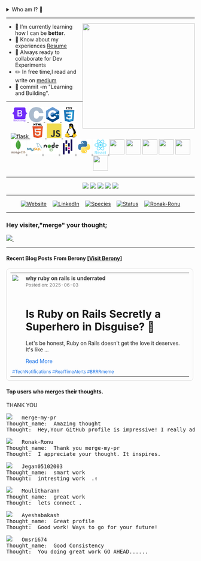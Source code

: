 <details>
  <summary>Who am I? 🤔</summary>
  
  <pre>
     <img src="https://i.giphy.com/media/v1.Y2lkPTc5MGI3NjExMng5a2w4dzhqajlqZzJ5cWFqY2xqc3M2eW16MGo4dWFvaHZ3a3RibCZlcD12MV9pbnRlcm5hbF9naWZfYnlfaWQmY3Q9Zw/1I6HRxR7pQojS/giphy.gif" align="right" width="220" height="120" />
Hey! I'm Ronak Suthar 👾, trying to figure out the reason behind what I'm doing.  </pre>

</details>


---

</p>
<a href="https://ronak-ronu.github.io/Terminal_Demo/" target="_blank">

<img align="right" width="300" height="280" src="https://github.com/Ronak-Ronu/Ronak-Ronu/assets/112187817/1172a43d-9b19-4445-9b02-775d1851dfa7">
</a>

- 🌱 I’m currently learning how I can be **better**. 
- 📄 Know about my experiences [Resume](https://docs.google.com/document/d/1AJbow29pZz3Qj8oJ2kvDrMwl_YuJHucRL-Q-meL2h5k/edit?usp=sharing)
- 🚀 Always ready to collaborate for Dev Experiments
- ✏️  In free time,I read and write on [medium](https://medium.com/@ronakronu02)
- 🛝 commit -m "Learning and Building".


---

<div align="center">

<p > <a href="https://getbootstrap.com" target="_blank" rel="noreferrer"> <img src="https://raw.githubusercontent.com/devicons/devicon/master/icons/bootstrap/bootstrap-plain-wordmark.svg" alt="bootstrap" width="40" height="40"/> </a> <a href="https://www.cprogramming.com/" target="_blank" rel="noreferrer"> <img src="https://raw.githubusercontent.com/devicons/devicon/master/icons/c/c-original.svg" alt="c" width="40" height="40"/> </a> <a href="https://www.w3schools.com/cpp/" target="_blank" rel="noreferrer"> <img src="https://raw.githubusercontent.com/devicons/devicon/master/icons/cplusplus/cplusplus-original.svg" alt="cplusplus" width="40" height="40"/> </a> <a href="https://www.w3schools.com/css/" target="_blank" rel="noreferrer"> <img src="https://raw.githubusercontent.com/devicons/devicon/master/icons/css3/css3-original-wordmark.svg" alt="css3" width="40" height="40"/> </a> <a href="https://flask.palletsprojects.com/" target="_blank" rel="noreferrer"> <img src="https://flask.palletsprojects.com/en/stable/_images/flask-horizontal.png" alt="flask" width="100" height="40"/> </a>
  <a href="https://www.w3.org/html/" target="_blank" rel="noreferrer"> <img src="https://raw.githubusercontent.com/devicons/devicon/master/icons/html5/html5-original-wordmark.svg" alt="html5" width="40" height="40"/> </a> <a href="https://developer.mozilla.org/en-US/docs/Web/JavaScript" target="_blank" rel="noreferrer"> <img src="https://raw.githubusercontent.com/devicons/devicon/master/icons/javascript/javascript-original.svg" alt="javascript" width="40" height="40"/> </a> <a href="https://www.linux.org/" target="_blank" rel="noreferrer"> <img src="https://raw.githubusercontent.com/devicons/devicon/master/icons/linux/linux-original.svg" alt="linux" width="40" height="40"/> </a> <a href="https://www.mongodb.com/" target="_blank" rel="noreferrer"> <img src="https://raw.githubusercontent.com/devicons/devicon/master/icons/mongodb/mongodb-original-wordmark.svg" alt="mongodb" width="40" height="40"/> </a> <a href="https://www.mysql.com/" target="_blank" rel="noreferrer"> <img src="https://raw.githubusercontent.com/devicons/devicon/master/icons/mysql/mysql-original-wordmark.svg" alt="mysql" width="40" height="40"/> </a> <a href="https://nodejs.org" target="_blank" rel="noreferrer"> <img src="https://raw.githubusercontent.com/devicons/devicon/master/icons/nodejs/nodejs-original-wordmark.svg" alt="nodejs" width="40" height="40"/> </a> <a href="https://pandas.pydata.org/" target="_blank" rel="noreferrer"> <img src="https://raw.githubusercontent.com/devicons/devicon/2ae2a900d2f041da66e950e4d48052658d850630/icons/pandas/pandas-original.svg" alt="pandas" width="40" height="40"/> </a> <a href="https://www.python.org" target="_blank" rel="noreferrer"> <img src="https://raw.githubusercontent.com/devicons/devicon/master/icons/python/python-original.svg" alt="python" width="40" height="40"/> </a> <a href="https://reactjs.org/" target="_blank" rel="noreferrer"> <img src="https://raw.githubusercontent.com/devicons/devicon/master/icons/react/react-original-wordmark.svg" alt="react" width="40" height="40"/> </a> 
  <img src="https://cdn.jsdelivr.net/gh/devicons/devicon@latest/icons/ruby/ruby-original.svg" width="40" height="40"  />

  <img src="https://cdn.jsdelivr.net/gh/devicons/devicon@latest/icons/tailwindcss/tailwindcss-original.svg" width="40" height="40" />

<img src="https://cdn.jsdelivr.net/gh/devicons/devicon@latest/icons/angularjs/angularjs-original.svg"  width="40" height="40" />
  <img src="https://cdn.jsdelivr.net/gh/devicons/devicon@latest/icons/appwrite/appwrite-original.svg"  width="40" height="40" />
  <img src="https://cdn.jsdelivr.net/gh/devicons/devicon@latest/icons/docker/docker-original.svg" width="40" height="40"/>
  <img src="https://cdn.jsdelivr.net/gh/devicons/devicon@latest/icons/java/java-original.svg" width="40" height="40"/>



</p>

</div>

---

<div align="center">
  
<img src="https://github-profile-summary-cards.vercel.app/api/cards/profile-details?username=Ronak-Ronu&theme=aura">
  <img src="https://github-profile-summary-cards.vercel.app/api/cards/repos-per-language?username=Ronak-Ronu&theme=aura">
  <img src="https://github-profile-summary-cards.vercel.app/api/cards/most-commit-language?username=Ronak-Ronu&theme=aura">
  <img src="https://github-profile-summary-cards.vercel.app/api/cards/stats?username=Ronak-Ronu&theme=aura">
  <img src="https://github-profile-summary-cards.vercel.app/api/cards/productive-time?username=Ronak-Ronu&theme=aura">

---

[![Website](https://img.shields.io/badge/Portfolio-informational?style=flat-square&color=black&logo=vercel&logoColor=white)](https://imronak-2002.web.app/)&nbsp;&nbsp;&nbsp;
[![LinkedIn](https://img.shields.io/badge/LinkedIn-RonakSuthar-informational?style=flat-square&logo=linkedin&logoColor=white)](https://www.linkedin.com/in/ronaksutharb/)&nbsp;&nbsp;&nbsp;
[![Species](https://img.shields.io/badge/Species-Homo_sapiens-success?style=flat-square&logo=mailchimp&logoColor=white)](https://en.wikipedia.org/wiki/Homo_sapiens)&nbsp;&nbsp;&nbsp;
[![Status](https://img.shields.io/badge/Status-Stable-success?style=flat-square&logo=gravatar&logoColor=white)](https://en.wikipedia.org/wiki/Life)&nbsp;&nbsp;&nbsp;
 <a href="https://github.com/Ronak-Ronu" target="_blank"><img alt="Ronak-Ronu" src="https://badges.pufler.dev/visits/Ronak-Ronu/Ronak-Ronu?logo=GitHub&label=visits&color=success&logoColor=white&style=flat-square"/></a>

</div>

---

### Hey visiter,"merge" your thought;

<a href="https://github.com/Ronak-Ronu/Ronak-Ronu/issues/new?body=%22Enter%20you%20thought%20here%22&title=%22Name%20your%20thought%22">
<img src="https://res.cloudinary.com/beronyimages/image/upload/v1726397601/rd3qemyjycrjtusktqet.png"/>
</a>&nbsp;&nbsp;&nbsp;&nbsp;&nbsp;

---

#### Recent Blog Posts From Berony <a href="https://berony.web.app" target="_blank">[Visit Berony]</a>

<table style="border: 1px solid #ddd; border-radius: 8px; padding: 10px; margin: 10px 0; max-width: 500px; border-collapse: collapse;">
  <tr>
    <td style="vertical-align: top; padding: 5px;">
      <img src="https://res.cloudinary.com/beronyimages/image/upload/VBlogData/k9cnkmcacsqbbvplfzp0" width="50" style="margin-right: 10px;">
    </td>
    <td style="vertical-align: top; padding: 5px;">
<strong style="font-size: 14px; color: #333;">why ruby on rails is underrated</strong><br>
<small style="color: #666; font-size: 12px;">Posted on: 2025-06-03</small><br>
<p style="font-size: 14px; color: #444; margin: 8px 0; line-height: 1.5;"><pre class="code-block"><div class="code-line"></div></pre><h1>Is Ruby on Rails Secretly a Superhero in Disguise? 🤔</h1>

<p>Let's be honest, Ruby on Rails doesn't get the love it deserves. It's like ...</p>
<a href="https://berony.web.app/reading/683f1d6d5cfc5b4f2c7c1872" target="_blank" style="color: #1a73e8; text-decoration: none; font-size: 14px;">Read More</a>    </td>
  </tr>
  <tr>
    <td colspan="2" style="padding: 5px;">
      <small style="color: #1a73e8;">#TechNotifications #RealTimeAlerts #BRRRmeme</small>
    </td>
  </tr>
</table>


#### Top users who merges their thoughts.
<!-- <pre>
<div style="display: flex; align-items: center; justify-content: space-between;">
  <img src="https://raw.githubusercontent.com/devicons/devicon/master/icons/react/react-original-wordmark.svg" width="40" style="margin-right: 10px;"> 
  <p style="margin: 0;">This is username</p>
  <p style="margin: 0;">This is comment</p>
</div>
</pre> -->

THANK YOU



<pre><img src=https://avatars.githubusercontent.com/u/158744215?v=4 width="30">&nbsp;&nbsp;&nbsp;merge-my-pr<br/>Thought_name: &nbsp;Amazing thought<br/>Thought: &nbsp;Hey,Your GitHub profile is impressive! I really admire the breadth and depth of your projects. Keep up the great work</pre>

<pre><img src=https://avatars.githubusercontent.com/u/112187817?v=4 width="30">&nbsp;&nbsp;&nbsp;Ronak-Ronu<br/>Thought_name: &nbsp;Thank you merge-my-pr<br/>Thought: &nbsp;I appreciate your thought. It inspires.</pre>


<pre><img src=https://avatars.githubusercontent.com/u/155941655?v=4 width="30">&nbsp;&nbsp;&nbsp;Jegan05102003<br/>Thought_name: &nbsp;smart work<br/>Thought: &nbsp;intresting work  .✌️</pre>

<pre><img src=https://avatars.githubusercontent.com/u/117554286?v=4 width="30">&nbsp;&nbsp;&nbsp;Moulitharann<br/>Thought_name: &nbsp;great work<br/>Thought: &nbsp;lets connect .</pre>

<pre><img src=https://avatars.githubusercontent.com/u/173592287?v=4 width="30">&nbsp;&nbsp;&nbsp;Ayeshabakash<br/>Thought_name: &nbsp;Great profile<br/>Thought: &nbsp;Good work! Ways to go for your future!</pre>

<pre><img src=https://avatars.githubusercontent.com/u/114668208?v=4 width="30">&nbsp;&nbsp;&nbsp;Omsri674<br/>Thought_name: &nbsp;Good Consistency<br/>Thought: &nbsp;You doing great work GO AHEAD......</pre>
